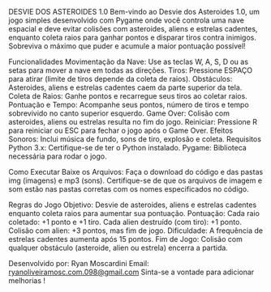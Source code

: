 DESVIE DOS ASTEROIDES 1.0
Bem-vindo ao Desvie dos Asteroides 1.0, um jogo simples desenvolvido com Pygame onde você controla uma nave espacial e deve evitar colisões com asteroides, aliens e estrelas cadentes, enquanto coleta raios para ganhar pontos e disparar tiros contra inimigos. Sobreviva o máximo que puder e acumule a maior pontuação possível!

Funcionalidades
Movimentação da Nave: Use as teclas W, A, S, D ou as setas para mover a nave em todas as direções.
Tiros: Pressione ESPAÇO para atirar (limite de tiros depende da coleta de raios).
Obstáculos: Asteroides, aliens e estrelas cadentes caem da parte superior da tela.
Coleta de Raios: Ganhe pontos e recarregue seus tiros ao coletar raios.
Pontuação e Tempo: Acompanhe seus pontos, número de tiros e tempo sobrevivido no canto superior esquerdo.
Game Over: Colisão com asteroides, aliens ou estrelas resulta no fim do jogo.
Reiniciar: Pressione R para reiniciar ou ESC para fechar o jogo após o Game Over.
Efeitos Sonoros: Inclui música de fundo, sons de tiro, explosão e coleta.
Requisitos
Python 3.x: Certifique-se de ter o Python instalado.
Pygame: Biblioteca necessária para rodar o jogo.

Como Executar
Baixe os Arquivos:
Faça o download do código e das pastas img (imagens) e mp3 (sons).
Certifique-se de que os arquivos de imagem e som estão nas pastas corretas com os nomes especificados no código.

Regras do Jogo
Objetivo: Desvie de asteroides, aliens e estrelas cadentes enquanto coleta raios para aumentar sua pontuação.
Pontuação:
Cada raio coletado: +1 ponto e +1 tiro.
Cada alien destruído (com tiro): +1 ponto.
Colisão com alien: +3 pontos, mas fim de jogo.
Dificuldade: A frequência de estrelas cadentes aumenta após 15 pontos.
Fim de Jogo: Colisão com qualquer obstáculo (asteroide, alien ou estrela) encerra a partida.

Desenvolvido por: Ryan Moscardini Email: ryanoliveiramosc.com.098@gmail.com
Sinta-se a vontade para adicionar melhorias !
